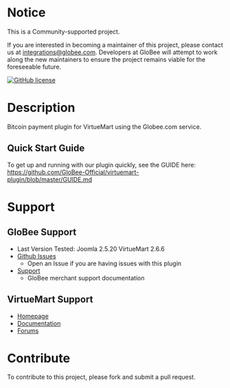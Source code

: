 # Notice

This is a Community-supported project.

If you are interested in becoming a maintainer of this project, please contact us at integrations@globee.com. Developers at GloBee will attempt to work along the new maintainers to ensure the project remains viable for the foreseeable future.

[![GitHub license](https://img.shields.io/badge/license-MIT-blue.svg?style=flat-square)](https://raw.githubusercontent.com/GloBee-Official/irtuemart-plugin/master/LICENSE)

# Description

Bitcoin payment plugin for VirtueMart using the Globee.com service.

## Quick Start Guide

To get up and running with our plugin quickly, see the GUIDE here: https://github.com/GloBee-Official/virtuemart-plugin/blob/master/GUIDE.md

# Support

## GloBee Support

* Last Version Tested: Joomla 2.5.20 VirtueMart 2.6.6
* [Github Issues](https://github.com/GloBee-Official/virtuemart-plugin/issues)
  * Open an Issue if you are having issues with this plugin
* [Support](https://help.globee.com)
  * GloBee merchant support documentation

## VirtueMart Support

* [Homepage](http://virtuemart.net/)
* [Documentation](http://docs.virtuemart.net/)
* [Forums](http://forum.virtuemart.net/)

# Contribute

To contribute to this project, please fork and submit a pull request.
